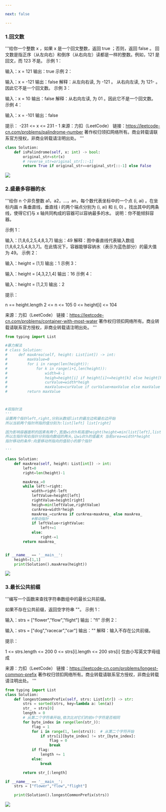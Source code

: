 ```yaml
---

next: false

---
```




<BlogInfo id="1349"/>

### 1.回文数
'''给你一个整数 x ，如果 x 是一个回文整数，返回 true ；否则，返回 false 。
回文数是指正序（从左向右）和倒序（从右向左）读都是一样的整数。例如，121 是回文，而 123 不是。
示例 1：

输入：x = 121
输出：true
示例 2：

输入：x = -121
输出：false
解释：从左向右读, 为 -121 。 从右向左读, 为 121- 。因此它不是一个回文数。
示例 3：

输入：x = 10
输出：false
解释：从右向左读, 为 01 。因此它不是一个回文数。
示例 4：

输入：x = -101
输出：false

提示：
-231 <= x <= 231 - 1
来源：力扣（LeetCode）
链接：https://leetcode-cn.com/problems/palindrome-number
著作权归领扣网络所有。商业转载请联系官方授权，非商业转载请注明出处。
'''
```python
class Solution:
    def isPalindrome(self, x: int) -> bool:
        original_str=str(x)
        # reverse_str=original_str[::-1]
        return True if original_str==original_str[::-1] else False

```    
![](https://img-blog.csdnimg.cn/bb1218b325f9460ea66cfe36e9ab1b99.png?x-oss-process=image/watermark,type_ZHJvaWRzYW5zZmFsbGJhY2s,shadow_50,text_Q1NETiBAbGl0dGxl5Lqu772e,size_20,color_FFFFFF,t_70,g_se,x_16)


### 2.盛最多容器的水
'''给你 n 个非负整数 a1，a2，...，an，每个数代表坐标中的一个点 (i, ai) 。在坐标内画 n 条垂直线，垂直线 i 的两个端点分别为 (i, ai) 和 (i, 0) 。找出其中的两条线，使得它们与 x 轴共同构成的容器可以容纳最多的水。
说明：你不能倾斜容器。

示例 1：

输入：[1,8,6,2,5,4,8,3,7]
输出：49
解释：图中垂直线代表输入数组 [1,8,6,2,5,4,8,3,7]。在此情况下，容器能够容纳水（表示为蓝色部分）的最大值为 49。
示例 2：

输入：height = [1,1]
输出：1
示例 3：

输入：height = [4,3,2,1,4]
输出：16
示例 4：

输入：height = [1,2,1]
输出：2
 
提示：

n == height.length
2 <= n <= 105
0 <= height[i] <= 104

来源：力扣（LeetCode）
链接：https://leetcode-cn.com/problems/container-with-most-water
著作权归领扣网络所有。商业转载请联系官方授权，非商业转载请注明出处。
'''
```python
from typing import List

#暴力解法
# class Solution:
#     def maxArea(self, height: List[int]) -> int:
#         maxValue=0
#         for i in range(len(height)):
#             for k in range(i+1,len(height)):
#                 width=k-i
#                 heigh=height[i] if height[i]<=height[k] else height[k]
#                 curValue=width*heigh
#                 maxValue=curValue if curValue>maxValue else maxValue
#         return maxValue



#双指针法
'''
设置两个指针left,right,分别从数组list的最左边和最右边开始
所以当前两个指针所指的值分别为:list[left] list[right]

因为影响容器面积的因素有两个,宽度width和高度height(height=min(list[left],list[right]))
所以左指针和右指针分别指向数组的两头,让width的值最大 当前area=width*height
指针移动的条件:向里移动所指向的值较小的那个指针

'''

class Solution:
    def maxArea(self, height: List[int]) -> int:
        left=0
        right=len(height)-1

        maxArea_=0
        while left!=right:
            width=right-left
            leftValue=height[left]
            rightValue=height[right]
            heigh=min(leftValue,rightValue)
            curArea=width*heigh
            maxArea_=curArea if curArea>maxArea_ else maxArea_
            #移动指针
            if leftValue<rightValue:
                left+=1
            else:
                right-=1
        return maxArea_


if __name__ == '__main__':
    height=[1,1]
    print(Solution().maxArea(height))
```
![](https://img-blog.csdnimg.cn/0afbf4a5c6a94eccb9e555447ad1a2f2.png?x-oss-process=image/watermark,type_ZHJvaWRzYW5zZmFsbGJhY2s,shadow_50,text_Q1NETiBAbGl0dGxl5Lqu772e,size_20,color_FFFFFF,t_70,g_se,x_16)

### 3.最长公共前缀
'''编写一个函数来查找字符串数组中的最长公共前缀。

如果不存在公共前缀，返回空字符串 ""。
示例 1：

输入：strs = ["flower","flow","flight"]
输出："fl"
示例 2：

输入：strs = ["dog","racecar","car"]
输出：""
解释：输入不存在公共前缀。
 

提示：

1 <= strs.length <= 200
0 <= strs[i].length <= 200
strs[i] 仅由小写英文字母组成

来源：力扣（LeetCode）
链接：https://leetcode-cn.com/problems/longest-common-prefix
著作权归领扣网络所有。商业转载请联系官方授权，非商业转载请注明出处。
'''
```python
from typing import List
class Solution:
    def longestCommonPrefix(self, strs: List[str]) -> str:
        strs = sorted(strs, key=lambda a: len(a))
        str_ = strs[0]
        length = 0
        # 从第二个字符串开始,依次比对它们的前n个字符是否相同
        for byte_index in range(len(str_)):
            flag = 1
            for i in range(1, len(strs)):  # 从第二个字符开始
                if strs[i][byte_index] != str_[byte_index]:
                    flag = 0
                    break
            if flag:
                length += 1
            else:
                break

        return str_[:length]

if __name__ == '__main__':
    strs = ["flower","flow","flight"]

    print(Solution().longestCommonPrefix(strs))
```
![](https://img-blog.csdnimg.cn/0f2ce23928e54007b2d79d1c518fa08b.png?x-oss-process=image/watermark,type_ZHJvaWRzYW5zZmFsbGJhY2s,shadow_50,text_Q1NETiBAbGl0dGxl5Lqu772e,size_20,color_FFFFFF,t_70,g_se,x_16)



<ActionBox />
